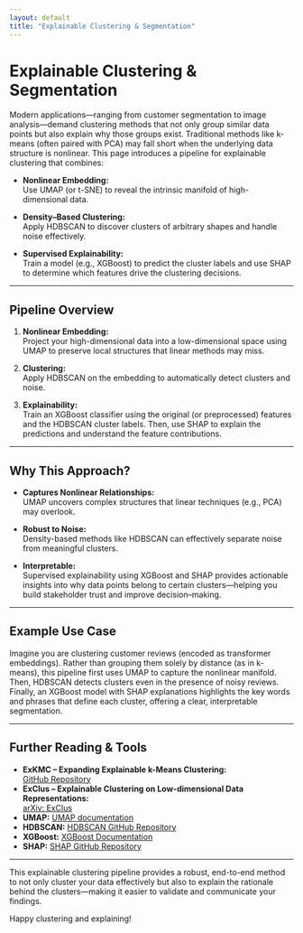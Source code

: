 ```yaml
---
layout: default
title: "Explainable Clustering & Segmentation"
---
```


# Explainable Clustering & Segmentation

Modern applications—ranging from customer segmentation to image analysis—demand clustering methods that not only group similar data points but also explain why those groups exist. Traditional methods like k-means (often paired with PCA) may fall short when the underlying data structure is nonlinear. This page introduces a pipeline for explainable clustering that combines:

- **Nonlinear Embedding:**  
  Use UMAP (or t-SNE) to reveal the intrinsic manifold of high-dimensional data.

- **Density–Based Clustering:**  
  Apply HDBSCAN to discover clusters of arbitrary shapes and handle noise effectively.

- **Supervised Explainability:**  
  Train a model (e.g., XGBoost) to predict the cluster labels and use SHAP to determine which features drive the clustering decisions.

---

## Pipeline Overview

1. **Nonlinear Embedding:**  
   Project your high-dimensional data into a low-dimensional space using UMAP to preserve local structures that linear methods may miss.

2. **Clustering:**  
   Apply HDBSCAN on the embedding to automatically detect clusters and noise.

3. **Explainability:**  
   Train an XGBoost classifier using the original (or preprocessed) features and the HDBSCAN cluster labels. Then, use SHAP to explain the predictions and understand the feature contributions.

---

## Why This Approach?

- **Captures Nonlinear Relationships:**  
  UMAP uncovers complex structures that linear techniques (e.g., PCA) may overlook.
  
- **Robust to Noise:**  
  Density-based methods like HDBSCAN can effectively separate noise from meaningful clusters.
  
- **Interpretable:**  
  Supervised explainability using XGBoost and SHAP provides actionable insights into why data points belong to certain clusters—helping you build stakeholder trust and improve decision–making.
---

## Example Use Case

Imagine you are clustering customer reviews (encoded as transformer embeddings). Rather than grouping them solely by distance (as in k-means), this pipeline first uses UMAP to capture the nonlinear manifold. Then, HDBSCAN detects clusters even in the presence of noisy reviews. Finally, an XGBoost model with SHAP explanations highlights the key words and phrases that define each cluster, offering a clear, interpretable segmentation.

---

## Further Reading & Tools

- **ExKMC – Expanding Explainable k-Means Clustering:**  
  [GitHub Repository](https://github.com/navefr/ExKMC)
- **ExClus – Explainable Clustering on Low-dimensional Data Representations:**  
  [arXiv: ExClus](https://arxiv.org/abs/2111.03168)
- **UMAP:** [UMAP documentation](https://umap-learn.readthedocs.io/)
- **HDBSCAN:** [HDBSCAN GitHub Repository](https://github.com/scikit-learn-contrib/hdbscan)
- **XGBoost:** [XGBoost Documentation](https://xgboost.readthedocs.io/)
- **SHAP:** [SHAP GitHub Repository](https://github.com/slundberg/shap)

---

This explainable clustering pipeline provides a robust, end-to-end method to not only cluster your data effectively but also to explain the rationale behind the clusters—making it easier to validate and communicate your findings.

Happy clustering and explaining!